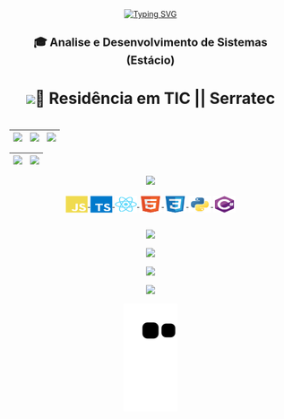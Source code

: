 <div align="center" ><a href="https://git.io/typing-svg"><img src="https://readme-typing-svg.herokuapp.com?font=Fira+Code&size=27&pause=1000&color=2C43F7&background=A7FF7700&center=true&width=435&height=57&lines=Welcome!+%F0%9F%98%89;I'm+Yuri+Ramos%2C;Here+you+will+see;some+of+my+work.;Fell+the+will!+%F0%9F%98%85" alt="Typing SVG" /></a>
</div>

<h1 align="center" style=" font-size:20px">🎓 Analise e Desenvolvimento de Sistemas (Estácio)<h1> 
<h1 align="center"> <img src="https://raw.githubusercontent.com/iampavangandhi/iampavangandhi/master/gifs/Hi.gif" width="30px">🤖 Residência em TIC || Serratec<h1>




## 
<div align="center">
  <a href="https://github.com/Yuri-Ramos/">
  <div>
  
  | ![](http://github-profile-summary-cards.vercel.app/api/cards/stats?username=Yuri-Ramos&theme=nord_dark) | ![](http://github-profile-summary-cards.vercel.app/api/cards/repos-per-language?username=Yuri-Ramos&hide=Html&theme=nord_dark) | ![](http://github-profile-summary-cards.vercel.app/api/cards/most-commit-language?username=Yuri-Ramos&theme=nord_dark) |
| :-: | :-: | :-: |

| ![](http://github-profile-summary-cards.vercel.app/api/cards/profile-details?username=Yuri-Ramos&theme=nord_dark) | ![](https://github-readme-streak-stats.herokuapp.com/?user=Yuri-Ramos&hide_border=true&date_format=M%20j%5B%2C%20Y%5D&background=2D3742&stroke=2D3742&ring=6bbbca&fire=6bbbca&currStreakNum=fff&sideNums=6bbbca&currStreakLabel=6bbbca&sideLabels=fff&dates=fff) |
| :-: | :-: |
</div>
  
  <img height="180em" src="https://github-readme-stats.vercel.app/api/top-langs/?username=Yuri-Ramos&layout=compact&langs_count=7&theme=dracula"/>
</div>
<div align="center"style="display: inline_block"><br>
  <img align="center" alt="Rafa-Js" height="30" width="40" src="https://raw.githubusercontent.com/devicons/devicon/master/icons/javascript/javascript-plain.svg">
  <img align="center" alt="Rafa-Ts" height="30" width="40" src="https://raw.githubusercontent.com/devicons/devicon/master/icons/typescript/typescript-plain.svg">
  <img align="center" alt="Rafa-React" height="30" width="40" src="https://raw.githubusercontent.com/devicons/devicon/master/icons/react/react-original.svg">
  <img align="center" alt="Rafa-HTML" height="30" width="40" src="https://raw.githubusercontent.com/devicons/devicon/master/icons/html5/html5-original.svg">
  <img align="center" alt="Rafa-CSS" height="30" width="40" src="https://raw.githubusercontent.com/devicons/devicon/master/icons/css3/css3-original.svg">
  <img align="center" alt="Rafa-Python" height="30" width="40" src="https://raw.githubusercontent.com/devicons/devicon/master/icons/python/python-original.svg">
  <img align="center" alt="Rafa-Csharp" height="30" width="40" src="https://raw.githubusercontent.com/devicons/devicon/master/icons/csharp/csharp-original.svg">
 
  <div>
 
  
</div>
  
  ##
 
<div> 
  
  <a href="https://www.instagram.com/yro_ramos/" target="_blank"><img src="https://img.shields.io/badge/-Instagram-%23E4405F?style=for-the-badge&logo=instagram&logoColor=white" target="_blank"></a>
  
 <a href="https://discord.com/channels/@YuriRamos#6311" target="_blank"><img src="https://img.shields.io/badge/Discord-7289DA?style=for-the-badge&logo=discord&logoColor=white" target="_blank"></a> 
 
  <a href = "yroramos@gmail.com"><img src="https://img.shields.io/badge/-Gmail-%23333?style=for-the-badge&logo=gmail&logoColor=white" target="_blank"></a>
  
  <a href="https://www.linkedin.com/in/yuri-ramos-a49a461b4/" target="_blank"><img src="https://img.shields.io/badge/-LinkedIn-%230077B5?style=for-the-badge&logo=linkedin&logoColor=white" target="_blank"></a> 
 
  ![Snake animation](https://github.com/rafaballerini/rafaballerini/blob/output/github-contribution-grid-snake.svg)
 
</div>
